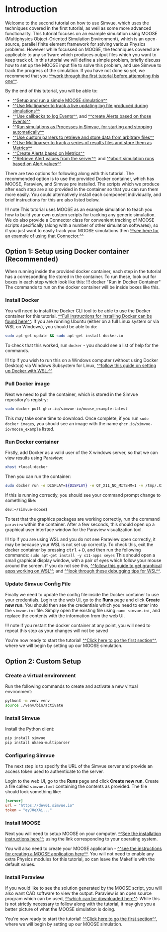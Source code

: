 # Introduction  

Welcome to the second tutorial on how to use Simvue, which uses the techniques covered in the first tutorial, as well as some more advanced functionality. This tutorial focuses on an example simulation using MOOSE (Multiphysics Object-Oriented Simulation Environment), which is an open-source, parallel finite element framework for solving various Physics problems. However while focussed on MOOSE, the techniques covered are applicable to any software which produces output files which you want to keep track of. In this tutorial we will define a simple problem, briefly discuss how to set up the MOOSE input file to solve this problem, and use Simvue to track the progress of the simulation. If you have not done so yet, we recommend that you [^^work through the first tutorial before attempting this one^^](/tutorial_basic/introduction).

By the end of this tutorial, you will be able to:

- [^^Setup and run a simple MOOSE simulation^^](/tutorial_advanced/defining-the-problem#creating-the-moose-input-file)
- [^^Use Multiparser to track a live updating log file produced during simulations^^](/tutorial_advanced/tracking-the-log/#initializing-the-file-monitor)
- [^^Use callbacks to log Events^^](/tutorial_advanced/tracking-the-log#adding-a-callback-function), and [^^create Alerts based on those Events^^](/tutorial_advanced/tracking-the-log#adding-alerts)
- [^^Run simulations as Processes in Simvue, for starting and stopping automatically^^](/tutorial_advanced/tracking-the-log#creating-simvue-processes)
- [^^Use custom parsers to retrieve and store data from arbitrary files^^](/tutorial_advanced/tracking-the-log#creating-a-custom-parser)
- [^^Use Multiparser to track a series of results files and store them as Metrics^^](/tutorial_advanced/tracking-results#parsing-values-and-adding-metrics)
- [^^Create Alerts based on Metrics^^](/tutorial_advanced/tracking-results#adding-alerts)
- [^^Retrieve Alert values from the server^^](/tutorial_advanced/tracking-results#monitoring-alerts-using-the-client), and [^^abort simulation runs based on Alert values^^](/tutorial_advanced/tracking-results#using-firing-alerts-to-terminate-a-run)

There are two options for following along with this tutorial. The recommended option is to use the provided Docker container, which has MOOSE, Paraview, and Simvue pre installed. The scripts which we produce after each step are also provided in the container so that you can run them more easily. You could alternatively install each component individually, and brief instructions for this are also listed below.

!!! note
    This tutorial uses MOOSE as an example simulation to teach you how to build your own custom scripts for tracking any generic simulation. We do also provide a Connector class for convenient tracking of MOOSE scripts specifically (along with a number of other simulation softwares), so if you just want to easily track your MOOSE simulations then [^^see here for an example of using that Connector.^^](/examples/moose)

## Option 1: Setup using Docker container **(Recommended)**

When running inside the provided docker container, each step in the tutorial has a corresponding file stored in the container. To run these, look out for boxes in each step which look like this:
!!! docker "Run in Docker Container"
    The commands to run on the docker container will be inside boxes like this.

### Install Docker

You will need to install the Docker CLI tool to be able to use the Docker container for this tutorial. [^^Full instructions for installing Docker can be found here^^](https://docs.docker.com/engine/install/). If you are running Ubuntu (either on a full Linux system or via WSL on Windows), you should be able to do:

```sh
sudo apt-get update && sudo apt-get install docker.io
```

To check that this worked, run `docker` - you should see a list of help for the commands.

!!! tip
    If you wish to run this on a Windows computer (without using Docker Desktop) via Windows Subsystem for Linux, [^^follow this guide on setting up Docker with WSL.^^](https://dev.to/bowmanjd/install-docker-on-windows-wsl-without-docker-desktop-34m9)

### Pull Docker image

Next we need to pull the container, which is stored in the Simvue repository's registry:

```sh
sudo docker pull ghcr.io/simvue-io/moose_example:latest
```

This may take some time to download. Once complete, if you run `sudo docker images`, you should see an image with the name `ghcr.io/simvue-io/moose_example` listed.

### Run Docker container

Firstly, add Docker as a valid user of the X windows server, so that we can view results using Paraview:

```sh
xhost +local:docker
```

Then you can run the container:

```sh
sudo docker run -e DISPLAY=${DISPLAY} -e QT_X11_NO_MITSHM=1 -v /tmp/.X11-unix:/tmp/.X11-unix -it ghcr.io/simvue-io/moose_example:latest
```

If this is running correctly, you should see your command prompt change to something like:

```sh
dev:~/simvue-moose$
```

To test that the graphics packages are working correctly, run the command `paraview` within the container. After a few seconds, this should open up a graphical user interface window for the Paraview visualization tool.

!!! tip
    If you are using WSL and you do not see Paraview open correctly, it may be because your WSL is not set up correctly. To check this, exit the docker container by pressing <kbd>ctrl</kbd> + <kbd>D</kbd>, and then run the following commands:
    ```
    sudo apt-get install -y x11-apps
    xeyes
    ```
    This should open a small graphical display window, with a pair of eyes which follow your mouse around the screen. If you do not see this, [^^follow this guide to get graphical apps working on WSL^^](https://learn.microsoft.com/en-us/windows/wsl/tutorials/gui-apps), and [^^look through these debugging tips for WSL^^](https://github.com/microsoft/wslg/wiki/Diagnosing-%22cannot-open-display%22-type-issues-with-WSLg).

### Update Simvue Config File

Finally we need to update the config file inside the Docker container to use your credentials. Login to the web UI, go to the **Runs** page and click **Create new run**. You should then see the credentials which you need to enter into the `simvue.ini` file. Simply open the existing file using `nano simvue.ini`, and replace the contents with the information from the web UI.

!!! note
    If you restart the docker container at any point, you will need to repeat this step as your changes will not be saved

You're now ready to start the tutorial! [^^Click here to go the first section^^](/tutorial_advanced/defining-the-problem), where we will begin by setting up our MOOSE simulation.

## Option 2: Custom Setup

### Create a virtual environment

Run the following commands to create and activate a new virtual environment:

```sh
python3 -m venv venv
source ./venv/bin/activate
```

### Install Simvue

Install the Python client:

```sh
pip install simvue
pip install ukaea-multiparser
```

### Configuring Simvue

The next step is to specify the URL of the Simvue server and provide an access token used to authenticate to the server.

Login to the web UI, go to the **Runs** page and click **Create new run**. Create a file called `simvue.toml` containing the contents as provided.
The file should look something like:

```toml
[server]
url = "https://dev01.simvue.io"
token = "eyJ0eXAi..."
```

### Install MOOSE

Next you will need to setup MOOSE on your computer. [^^See the installation instructions here^^](https://mooseframework.inl.gov/getting_started/installation/index.html), using the link corresponding to your operating system.

You will also need to create your MOOSE application - [^^see the instructions for creating a MOOSE application here^^](https://mooseframework.inl.gov/getting_started/new_users.html). You will not need to enable any extra Physics modules for this tutorial, so can leave the Makefile with the default values.

### Install Paraview

If you would like to see the solution generated by the MOOSE script, you will also want CAD software to view the output. Paraview is an open source program which can be used, [^^which can be downloaded here^^](https://www.paraview.org/download/). While this is not strictly necessary to follow along with the tutorial, it may give you a better picture of what the MOOSE simulation is doing.

You're now ready to start the tutorial! [^^Click here to go the first section^^](/tutorial_advanced/defining-the-problem), where we will begin by setting up our MOOSE simulation.

